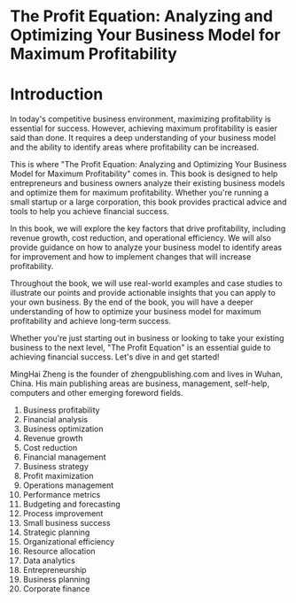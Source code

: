 # The Profit Equation: Analyzing and Optimizing Your Business Model for Maximum Profitability

# Introduction

In today's competitive business environment, maximizing profitability is essential for success. However, achieving maximum profitability is easier said than done. It requires a deep understanding of your business model and the ability to identify areas where profitability can be increased.

This is where "The Profit Equation: Analyzing and Optimizing Your Business Model for Maximum Profitability" comes in. This book is designed to help entrepreneurs and business owners analyze their existing business models and optimize them for maximum profitability. Whether you're running a small startup or a large corporation, this book provides practical advice and tools to help you achieve financial success.

In this book, we will explore the key factors that drive profitability, including revenue growth, cost reduction, and operational efficiency. We will also provide guidance on how to analyze your business model to identify areas for improvement and how to implement changes that will increase profitability.

Throughout the book, we will use real-world examples and case studies to illustrate our points and provide actionable insights that you can apply to your own business. By the end of the book, you will have a deeper understanding of how to optimize your business model for maximum profitability and achieve long-term success.

Whether you're just starting out in business or looking to take your existing business to the next level, "The Profit Equation" is an essential guide to achieving financial success. Let's dive in and get started!


MingHai Zheng is the founder of zhengpublishing.com and lives in Wuhan, China. His main publishing areas are business, management, self-help, computers and other emerging foreword fields.



1. Business profitability
2. Financial analysis
3. Business optimization
4. Revenue growth
5. Cost reduction
6. Financial management
7. Business strategy
8. Profit maximization
9. Operations management
10. Performance metrics
11. Budgeting and forecasting
12. Process improvement
13. Small business success
14. Strategic planning
15. Organizational efficiency
16. Resource allocation
17. Data analytics
18. Entrepreneurship
19. Business planning
20. Corporate finance

